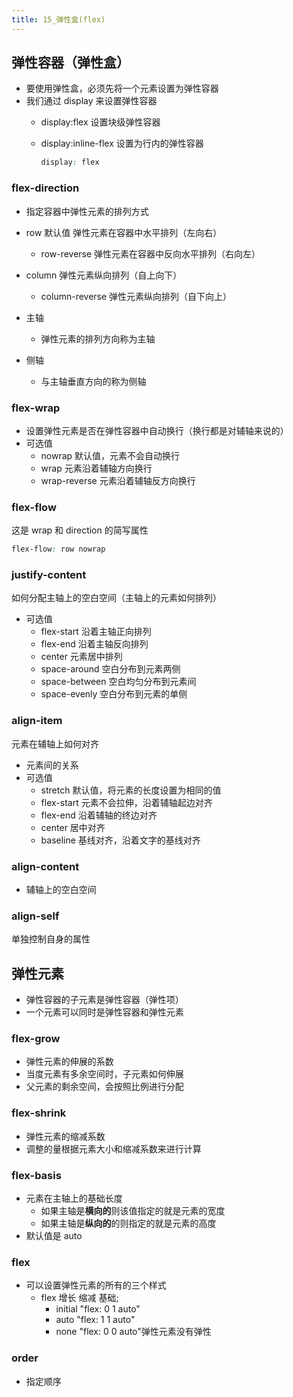 ```yaml
---
title: 15_弹性盒(flex)
---
```

## 弹性容器（弹性盒）

- 要使用弹性盒，必须先将一个元素设置为弹性容器
- 我们通过 display 来设置弹性容器
  - display:flex 设置块级弹性容器
  - display:inline-flex 设置为行内的弹性容器

    ```css
    display: flex
    ```

### flex-direction

- 指定容器中弹性元素的排列方式
- row 默认值 弹性元素在容器中水平排列（左向右）
  - row-reverse 弹性元素在容器中反向水平排列（右向左）
- column 弹性元素纵向排列（自上向下）
  - column-reverse 弹性元素纵向排列（自下向上）

- 主轴
  - 弹性元素的排列方向称为主轴
- 侧轴
  - 与主轴垂直方向的称为侧轴

### flex-wrap

- 设置弹性元素是否在弹性容器中自动换行（换行都是对辅轴来说的）
- 可选值
  - nowrap 默认值，元素不会自动换行
  - wrap 元素沿着辅轴方向换行
  - wrap-reverse 元素沿着辅轴反方向换行

### flex-flow

这是 wrap 和 direction 的简写属性

```css
flex-flow: row nowrap
```

### justify-content

如何分配主轴上的空白空间（主轴上的元素如何排列）

- 可选值
  - flex-start 沿着主轴正向排列
  - flex-end 沿着主轴反向排列
  - center 元素居中排列
  - space-around 空白分布到元素两侧
  - space-between 空白均匀分布到元素间
  - space-evenly 空白分布到元素的单侧

### align-item

元素在辅轴上如何对齐

- 元素间的关系
- 可选值
  - stretch 默认值，将元素的长度设置为相同的值
  - flex-start 元素不会拉伸，沿着辅轴起边对齐
  - flex-end 沿着辅轴的终边对齐
  - center 居中对齐
  - baseline 基线对齐，沿着文字的基线对齐

### align-content

- 辅轴上的空白空间

### align-self

单独控制自身的属性

## 弹性元素

- 弹性容器的子元素是弹性容器（弹性项）
- 一个元素可以同时是弹性容器和弹性元素

### flex-grow

- 弹性元素的伸展的系数
- 当度元素有多余空间时，子元素如何伸展
- 父元素的剩余空间，会按照比例进行分配

### flex-shrink

- 弹性元素的缩减系数
- 调整的量根据元素大小和缩减系数来进行计算

### flex-basis

- 元素在主轴上的基础长度
  - 如果主轴是**横向的**则该值指定的就是元素的宽度
  - 如果主轴是**纵向的**的则指定的就是元素的高度
- 默认值是 auto

### flex

- 可以设置弹性元素的所有的三个样式
  - flex 增长 缩减 基础;
    - initial "flex: 0 1 auto"
    - auto "flex: 1 1 auto"
    - none "flex: 0 0 auto"弹性元素没有弹性

### order

- 指定顺序
